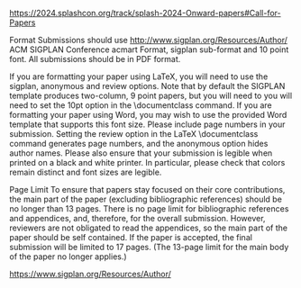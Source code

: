 https://2024.splashcon.org/track/splash-2024-Onward-papers#Call-for-Papers

Format
Submissions should use http://www.sigplan.org/Resources/Author/ ACM SIGPLAN Conference acmart Format, sigplan sub-format and 10 point font. All submissions should be in PDF format.

If you are formatting your paper using LaTeX, you will need to use the sigplan, anonymous and review options. Note that by default the SIGPLAN template produces two-column, 9 point papers, but you will need to you will need to set the 10pt option in the \documentclass command. If you are formatting your paper using Word, you may wish to use the provided Word template that supports this font size. Please include page numbers in your submission. Setting the review option in the LaTeX \documentclass command generates page numbers, and the anonymous option hides author names. Please also ensure that your submission is legible when printed on a black and white printer. In particular, please check that colors remain distinct and font sizes are legible.

Page Limit
To ensure that papers stay focused on their core contributions, the main part of the paper (excluding bibliographic references) should be no longer than 13 pages. There is no page limit for bibliographic references and appendices, and, therefore, for the overall submission. However, reviewers are not obligated to read the appendices, so the main part of the paper should be self contained. If the paper is accepted, the final submission will be limited to 17 pages. (The 13-page limit for the main body of the paper no longer applies.)

https://www.sigplan.org/Resources/Author/
